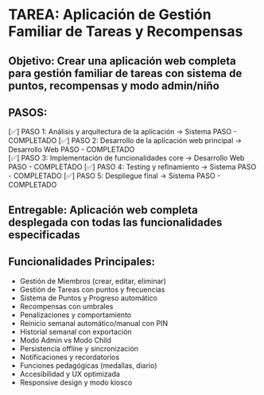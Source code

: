 # TAREA: Aplicación de Gestión Familiar de Tareas y Recompensas

## Objetivo: Crear una aplicación web completa para gestión familiar de tareas con sistema de puntos, recompensas y modo admin/niño

## PASOS:

[✅] PASO 1: Análisis y arquitectura de la aplicación → Sistema PASO - COMPLETADO
[✅] PASO 2: Desarrollo de la aplicación web principal → Desarrollo Web PASO - COMPLETADO  
[✅] PASO 3: Implementación de funcionalidades core → Desarrollo Web PASO - COMPLETADO
[✅] PASO 4: Testing y refinamiento → Sistema PASO - COMPLETADO
[✅] PASO 5: Despliegue final → Sistema PASO - COMPLETADO

## Entregable: Aplicación web completa desplegada con todas las funcionalidades especificadas

## Funcionalidades Principales:
- Gestión de Miembros (crear, editar, eliminar)
- Gestión de Tareas con puntos y frecuencias
- Sistema de Puntos y Progreso automático
- Recompensas con umbrales
- Penalizaciones y comportamiento
- Reinicio semanal automático/manual con PIN
- Historial semanal con exportación
- Modo Admin vs Modo Child
- Persistencia offline y sincronización
- Notificaciones y recordatorios
- Funciones pedagógicas (medallas, diario)
- Accesibilidad y UX optimizada
- Responsive design y modo kiosco